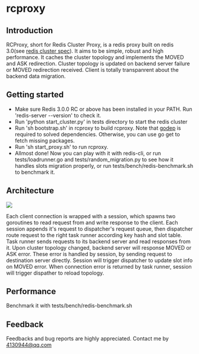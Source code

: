# rcproxy

## Introduction

  RCProxy, short for Redis Cluster Proxy, is a redis proxy built on redis 3.0(see [redis cluster spec](http://redis.io/topics/cluster-spec "悬停显示")). It aims to be simple, robust and high performance. It caches the cluster topology and implements the MOVED and ASK redirection. Cluster topology is updated on backend server failure or MOVED redirection received. Client is totally transpanrent about the backend data migration.
  
## Getting started
  * Make sure Redis 3.0.0 RC or above has been installed in your PATH. Run 'redis-server --version' to check it.
  * Run 'python start_cluster.py' in tests directory to start the redis cluster
  * Run 'sh bootstrap.sh' in rcproxy to build rcproxy. Note that [godep](https://github.com/tools/godep) is required to solved dependencies. Otherwise, you can use go get to fetch missing packages.
  * Run 'sh start_proxy.sh' to run rcproxy. 
  * Allmost done! Now you can play with it with redis-cli, or run tests/loadrunner.go and tests/random_migration.py to see how it handles slots migration properly, or run tests/bench/redis-benchmark.sh to benchmark it. 
 
## Architecture
![](https://github.com/collinmsn/rcproxy/blob/master/rcproxy.png)

  Each client connection is wrapped with a session, which spawns two goroutines to read request from and write response to the client. Each session appends it's request to dispatcher's request queue, then dispatcher route request to the right task runner according key hash and slot table. Task runner sends requests to its backend server and read responses from it.
  Upon cluster topology changed, backend server will response MOVED or ASK error. These error is handled by session, by sending request to destination server directly. Session will trigger dispatcher to update slot info on MOVED error. When connection error is returned by task runner, session will trigger dispather to reload topology.

## Performance
  Benchmark it with tests/bench/redis-benchmark.sh
  
## Feedback
  Feedbacks and bug reports are highly appreciated. Contact me by 4130944@qq.com
  

 

